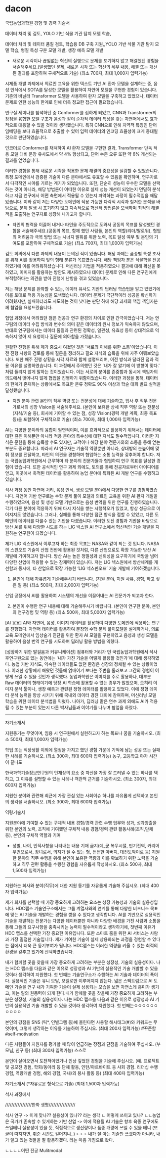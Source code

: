 # dacon


국립농업과학원 경험 및 경력 기술서

데이터 처리 및 검토, YOLO 기반 식물 기관 탐지 모델 학습,


데이터 처리 및 데이터 품질 검토, 학습용 DB 구축 지원,,YOLO 기반 식물 기관 탐지 모델 학습, 형질 특성 구분 모델 개발, 생장 예측 모델 개발 



- 새로운 시각이나 끊임없는 혁신의 실행으로 문제를 포기하지 않고 해결했던 경험을 서술해주세요.(발생했던 문제, 새로운 시각 또는 혁신의 세부 내용, 해결 또는 개선된 결과를 포함하여 구체적으로 기술) (최소 700자, 최대 1,000자 입력가능)

시제품 개발 과제에서 의료인 교육을 위한 텍스트 기반 AI 환자 모델을 설계하는 중, 음성 인식에서 SOTA를 달성한 모델을 활용하여 자연어 모델을 구현한 경험이 있습니다. 기존의 바닐라 Transformer 모델을 사용하여 환자 모델을 구축하고 있었으나, 데이터 문제로 인한 성능의 한계로 인해 더욱 정교한 접근이 필요했습니다.

연구실 세미나를 참석하던 중 Conformer를 접하게 되었고, CNN과 Transformer의 장점을 융합한 모델 구조가 음성과 같이 순차적 데이터 특성을 갖는 자연어에서도 효과적으로 대응할 수 있을 것이라 생각했습니다. 특히 CNN으로 인해 지역적 특징인 단어 임베딩을 보다 효율적으로 추출할 수 있어 입력 데이터의 인코딩 효율성이 크게 증대될 것으로 판단하였습니다.

인코더로 Conformer를 채택하여 AI 환자 모델을 구현한 결과, Transformer 단독 적용 모델 대비 문장 유사도에서 약 4% 향상되고, 단어 수준 오류 또한 약 6% 개선되는 결과를 얻었습니다.

이러한 경험을 통해 새로운 시각을 적용한 문제 해결의 중요성을 실감할 수 있었습니다. 특정 도메인에서 검증된 기술이 다른 분야에서도 유효할 수 있음을 확인하며, 연구자로서 다각적인 시야를 기르는 계기가 되었습니다. 또한, 단순히 성능이 우수한 모델을 선택하는 것이 아니라, 해당 방법론이 어떠한 이유로 실제 성능 개선이 되었는지 면밀히 분석하고 지금 연구에서 어떤 측면에서 적용될 수 있는지 파악하는 과정이 필수적임을 깨달았습니다. 이와 같이 저는 다양한 도메인에 적용 가능한 다각적 시각과 철저한 분석을 바탕으로, 문제 발생 시 포기하지 않고 지속적으로 혁신적 방법론을 모색하며 최적의 해결책을 도출하는 연구자로 성장해 나가고자 합니다.

- 타인의 협력을 이끌어 내거나 타인을 주도적으로 도와서 공동의 목표를 달성했던 경험을 서술해주세요.(공동의 목표, 함께 했던 사람들, 본인의 역할(리더/팔로워), 협업의 어려움과 극복 방법 또는 시너지 발휘를 위한 노력, 목표 달성 여부 및 본인의 기여도를 포함하여 구체적으로 기술) (최소 700자, 최대 1,000자 입력가능)

 검토 회의에서 다른 과제의 내용이 논의된 적이 있습니다. 해당 과제는 품종별 특성 조사를 위해 AI를 활용하여 잎의 형태 분류가 목표였습니다. 해당 책임자 분은 식물학을 전공하였기에 이를 어려워하셨습니다. 머신러닝 기법을 적용하였으나 결과에 대해 확신을 못하였고, 이미지를 활용하는 방안도 제시하였으나 데이터 문제로 인해 다른 연구진에게 부적합하다는 의견을 받아 진행에 난항을 겪고 있었습니다.

 저는 해당 문제를 완화할 수 있는, 데이터 유사도 기반의 딥러닝 학습법을 알고 있었기에 이를 토대로 적용 가능성을 모색했습니다. 데이터 문제가 극단적이라 성공을 확신하기 어려웠지만, 실패하더라도 시도하는 것이 낫다는 판단 하에 해당 과제의 책임 책임자분께 협업을 요청드렸습니다.
 
 협업 과정에서 어려웠던 점은 전공과 연구 환경의 차이로 인한 간극이었습니다. 저는 연구팀의 데이터 수집 방식과 변수의 의미 같은 데이터의 원시 정보가 익숙하지 않았으며, 반대로 연구팀에서는 데이터 품질과 관련된 정확성, 일관성, 유효성 등이 상대적으로 익숙하지 않아 제 요청이나 질문에 의아함을 가졌습니다.
 
 원활한 진행을 위해 제가 중요시 여겼던 것은 '서로의 이해를 위한 소통'이었습니다. 이전 진행 사항의 검토를 통해 질문을 정리하고 필요 지식의 습득을 위해 자주 여쭤보았습니다. 또한 매주 진행 상황을 시각 자료와 함께 설명드리며, 이전 방식과 달라진 점과 적용 이유를 설명하였습니다. 이 과정에서 주의했던 것은 '내가 잘 알기에 이 방향이 맞다.' 처럼 들리지 않게 말하는 것이었습니다. 이는 서로의 분야를 존중함과 동시에 책임자의 의도에서 벗어나지 않게 협업을 진행하기 위함이었습니다.
 이러한 과정을 통해, 데이터의 한계가 존재하는 상황에서도 목표한 분류 정확도 90% 이상과 학술 대회 발표 실적을 달성했습니다.
 


- 지원 분야 관련 본인의 직무 역량 또는 전문성에 대해 기술하고, 입사 후 직무 전문가로서의 성장 Vision을 서술해주세요.
(본인이 보유한 상세 직무 역량 또는 전문성(지식/기술 등), 회사에 기여할 수 있는 점, 성장 Vision(경력 개발 계획, 최종 목표 등)을 포함하여 구체적으로 기술) 
(최소 700자, 최대 1,000자 입력가능)

AI는 다양한 분야와의 융합이 필연적이며, 이를 효과적으로 활용하기 위해서는 데이터에 대한 깊은 이해뿐만 아니라 적용 분야의 특수성에 대한 지식도 필수적입니다. 이러한 지식은 문헌을 통해 습득할 수도 있지만, 고객이나 해당 분야 전문가와의 소통을 통해 얻는 부분도 중요합니다. 따라서 AI 연구자는 기술적 역량뿐만 아니라, 상대방의 눈높이에 맞춰 정보를 전달하고, 타인의 의견을 경청하며 협업하는 소통 능력을 갖추어야 합니다.
저는 국립농업과학원에서 근무하며 타 분야의 전문가들과 협업하여 연구 목표를 달성한 경험이 있습니다. 또한 공식적인 연구 과제 외에도, 토의를 통해 전공자로부터 아이디어를 얻고, 이곳에서 축적된 데이터를 활용하여 농업 분야에 특화된 AI 개발 연구를 수행하고 있습니다.

석사 과정 동안 자연어 처리, 음성 인식, 생성 모델 분야에서 다양한 연구를 경험하였습니다. 자연어 기반 연구로는 수학 문제 풀이 모델과 의료인 교육을 위한 AI 환자 개발을 수행하였으며, 음성 및 생성 모델 기반으로는 음성 번역을 위한 연구를 진행하였습니다. 각기 다른 분야에 적응하기 위해 다시 지식을 쌓는 시행착오가 있었고, 항상 성공으로 이어지지도 않았습니다. 그러나, 실패를 통해 다양한 접근 방식을 접할 수 있었고, 다른 도메인의 데이터를 다룰수 있는 기반을 다졌습니다. 이러한 도전 경험과 기반을 바탕으로 방산 AI를 위해 다양한 시도를 하는 LIG 넥스원 AI 연구소에서 혁신적인 기술 개발을 지원하는 연구원이 되겠습니다.

제가 LIG 넥스원에서 이루고자 하는 최종 목표는 NASA와 같이 되는 것 입니다. NASA의 스핀오프 기술이 산업 전반에 활용된 것처럼, 다른 산업으로도 확장 가능한 방산 AI 개발에 기여하고자 합니다. 방산 AI는 높은 정밀성과 신뢰성을 요구하기에 국방을 넘어 다양한 산업에 적용할 수 있는 잠재력이 있습니다. 저는 LIG 넥스원에서 방산체계를 개선함과 동시에, 타 산업으로 확장 가능한 ‘LIG 넥스핀오프’ 기술 개발에 기여하겠습니다.




1. 본인에 대해 자유롭게 기술해주시기 바랍니다. (지원 분야, 지원 사유, 경험, 하고 싶은 일 등) (최소 500자, 최대 2,000자 입력가능)

산업 공정에서 AI를 활용하여 시스템의 개선을 이끌어내는 AI 전문가가 되고자 한다. 


2. 본인이 수행한 연구 내용에 대해 기술해주시기 바랍니다. (본인이 연구한 분야, 본인의 연구경험 및 역량 등) (최소 500자, 최대 5,000자 입력가능)

[AI 응용]
AI와 자연어, 음성, 이미지 데이터를 활용하여 다양한 도메인에 적용하는 연구를 진행했다. 자연어 데이터를 활용하여 문장형 수학 문제 풀이모델을 설계하거나, 의료 교육 도메인에서 임상술기 진단을 위한 환자 AI 모델을 구현하였고 음성과 생성 모델을 활용하여 음성 번역 연구를 시도하며 딥러닝 활용 방법을 익혔다.


[성장하기 위한 발걸음과 커뮤니케이션] 
컴퓨터와 거리가 먼 국립농업과학원에서 석사후연구원으로 있는 동안에는 '내가 가진 기술을 어떻게 활용할 것인가'에 대해 생각하였다. 농업 기반 지식도, 익숙한 데이터들도 없던 환경은 성장의 정체될 수 있는 상황이었다. 이러한 상황에서 해왔던 것들에 얽매이기 보다는 주변을 둘러보고 그간의 경험이 어떻게 쓰일 수 있을 것인가 생각했다. 
농업과학원은 이미지를 주로 활용하나, 대부분 Raw 데이터의 형태이기에 당장 AI 학습에 활용할 수 없는 경우가 많았으며, 오히려 이미지 분석 툴이나, 생장 예측과 관련된 정형 데이터를 활용하고 있었다. 이에 정형 데이터 분석 능력을 향상 시키기 위해 국내외 데이터 경진 대회에 참여하며, 머신러닝 모델 학습을 위한 데이터 분석법을 익혔다. 나아가, 딥러닝 맡은 연수 과제 외에도 AI가 적용될 수 있는 부분이 있는지 다른 박사님들과 이야기를 나누며 협업을 하였다.  




---------------
자기소개서

지원동기는 무엇이며, 임용 시 연구원에서 실현하고자 하는 목표나 꿈을 기술하시오. (최소 500자, 최대 1,000자 입력가능)

학업 또는 직장생활 이외에 열정을 가지고 했던 경험 가운데 기억에 남는 성공 또는 실패한 사례를 기술하시오. (최소 300자, 최대 600자 입력가능)
농구, 고등학교 야자 시간이 끝나도 


한국과학기술정보연구원의 인재상의 요소 중 자신을 가장 잘 드러낼 수 있는 하나를 택하고, 그 이유를 설명할 수 있는 사례나 객관적 근거를 기술하시오. (최소 300자, 최대 600자 입력가능)

지원한 분야와 관련해 최근에 가장 관심 있는 사회이슈 하나를 자유롭게 선택하고 본인의 생각을 서술하시오. (최소 300자, 최대 600자 입력가능)


역량기술서

지원분야에 기여할 수 있는 구체적 내용
경험/경력 관련 수행 업무와 성과, 성과창출을 위한 본인의 노력, 조직에 기여했던 구체적 내용
경험/경력 관련 활동사례(조직,단체 등), 본인의 구체적 역할과 기여
* 성별, 나이, 인적사항을 나타내는 내용 기재 금지(예_군 복무시절, 만기전역, 커리어우먼으로서, 장녀로서, 의지가 될 수 있는 형, 든든한 아버지, 대전토박이로 등)
지원한 분야의 직무 수행을 위해 본인이 보유한 역량과 이를 확보하기 위한 노력을 기술하고 직무 관련 활동을 수행한 경험을 자유롭게 작성하시오. (최소 500자, 최대 1,500자 입력가능)



--------

지원하는 회사와 분야(직무)에 대한 지원 동기를 자유롭게 기술해 주십시오. (최대 400자 입력가능)


제가 회사를 선택할 때 가장 중요하게 고려하는 요소는 성장 가능성과 기술의 실용성입니다. HDC랩스 기술연구소에서는 그룹 계열사와의 연계를 통해 다양한 비즈니스 목표에 맞는 AI 기술을 개발하는 경험을 쌓을 수 있다고 생각합니다. AI를 기반으로 실용적인 기술을 개발하는 전문가는 다양한 데이터뿐만 아니라 다양한 배경을 가진 사람과 소통을 통해 그들의 요구사항을 충족시키는 능력이 필수적이라고 생각하기에, 첫번째 이유가 HDC 랩스를 선택한 가장 중요한 이유입니다. 또한 스마트 홈을 위한 AI 서비스는 사람과 가장 밀접한 기술입니다. 제가 기여한 기술이 실제 상용화되는 과정을 경험할 수 있다는 점에서 더욱 큰 동기부여가 됩니다. HDC랩스는 이러한 역량을 키울 수 있는 최적의 환경을 갖추고 있기에 선택하였습니다.

내가 함께할 곳을 찾을때 가장 중요하게 고려하는 부분은 성장성, 기술의 실용성이다. 나는 HDC 랩스를 다음과 같은 이유로 성장성과 AI 기반의 실용적인 기술 개발할 수 있을 것이라 생각하여 지원했다. 첫 번째는 기술연구소가 수행하는 AI 기술과 데이터의 폭이다. 실용적인 기술은 유니 모달, 모델로만 이루어지지 않는다. 넓은 스펙트럼으로 AI 도메인 기술을 연구 내가 기여한 기술이 실제 상용되는 모습을 보면 자연스레 흥미가 생기고, 이는 일의 원동력이 되게 한다.내가 함께할 곳을 찾을때 가장 중요하게 고려하는 부분은 성장성, 기술의 실용성이다. 나는 HDC 랩스를 다음과 같은 이유로 성장성과 AI 기반의 실용적인 기술 개발할 수 있을 것이라 생각하여 지원했다. 첫 번째는ㅇㅇㅇㅇㅇㅇㅇㅇㅇㅇ


본인의 강점을 SNS (틱*, 인별그램 등)에 올린다면 사용할 해시태그(#)와 키워드는 무엇이며, 그렇게 생각하는 이유를 기술하여 주십시오. (최대 200자 입력가능)
#꾸준함 #self-motivation


다른 사람들이 지원자를 평가할 때 많이 언급하는 장점과 단점을 기술하여 주십시오. (부모님, 친구 등) (최대 300자 입력가능)
스스로


본인이 살아오면서 도전적이었거나 인상 깊었던 경험을 기술해 주십시오. (예. 프로젝트 및 공모전 경험, 학회/동아리 등 단체 활동, 인턴/아르바이트 등 사회 경험. 리더십 수행 경험, 역량개발 경험, 해외 경험, 국내/외 봉사 활동 등) (최대 400자 입력가능)




자기소개서 (*자유로운 형식으로 기술) (최대 1,500자 입력가능)

석사 과정에서 





/////////////////한화 생명/////////////////


석사 연구 -> 이게 맞나?? 실용성이 있나?? 라는 생각
ㄴ 어떻게 쓰이고 있나?
ㄴㄴ농업은 국가가 존속할 수 있게하는 기반 산업 -> 이에 적용될 AI 기술은 향후 육종 연구에도 쓰일테니 실용성이 있을 듯, 직접적으로 생산량이나 품종 개량에 쓰일 수 있을 테니 (또 굳이 따지자면, 취준 시간도 길어지니..)
ㄴㄴㄴ내가 잘 아는 기술만 쓰겠다가 아니라, 내가 알고 있는 것들을 잘 활용하겠다. 라는 마음 가짐으로 왔다.

ㄴㄴㄴㄴ어떤 전공 Mulitmodal

